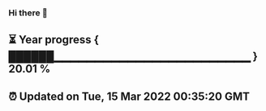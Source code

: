 ### Hi there 👋
⏳ Year progress { ██████▁▁▁▁▁▁▁▁▁▁▁▁▁▁▁▁▁▁▁▁▁▁▁▁ } 20.01 %
---
⏰ Updated on Tue, 15 Mar 2022 00:35:20 GMT
---
